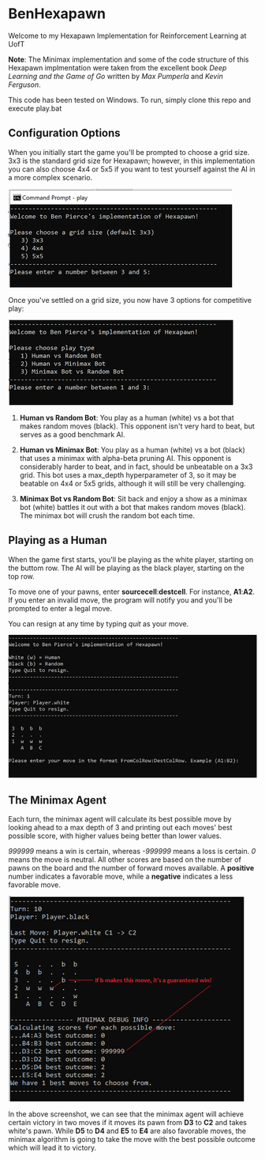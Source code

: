 # BenHexapawn
Welcome to my Hexapawn Implementation for Reinforcement Learning at UofT

**Note**: The Minimax implementation and some of the code structure of this Hexapawn implmentation were taken from the excellent book *Deep Learning and the Game of Go* written by *Max Pumperla* and *Kevin Ferguson*.

This code has been tested on Windows. To run, simply clone this repo and execute play.bat

## Configuration Options

When you initially start the game you'll be prompted to choose a grid size. 3x3 is the standard grid size for Hexapawn; however, in this implementation you can also choose 4x4 or 5x5 if you want to test yourself against the AI in a more complex scenario.

![Choosing Grid Size](img/screen1.png?raw=true "Choosing Grid Size")

Once you've settled on a grid size, you now have 3 options for competitive play:

![Completitive Play](img/screen2.png?raw=true "Competitive Play")

1. **Human vs Random Bot**: You play as a human (white) vs a bot that makes random moves (black). This opponent isn't very hard to beat, but serves as a good benchmark AI.

1. **Human vs Minimax Bot**: You play as a human (white) vs a bot (black) that uses a minimax with alpha-beta pruning AI. This opponent is considerably harder to beat, and in fact, should be unbeatable on a 3x3 grid. This bot uses a max_depth hyperparameter of 3, so it may be beatable on 4x4 or 5x5 grids, although it will still be very challenging.

1. **Minimax Bot vs Random Bot**: Sit back and enjoy a show as a minimax bot (white) battles it out with a bot that makes random moves (black). The minimax bot will crush the random bot each time.

## Playing as a Human

When the game first starts, you'll be playing as the white player, starting on the buttom row. The AI will be playing as the black player, starting on the top row.

To move one of your pawns, enter **sourcecell**:**destcell**. For instance, **A1**:**A2**. If you enter an invalid move, the program will notify you and you'll be prompted to enter a legal move.

You can resign at any time by typing *quit* as your move.

![How to Play](img/screen3.png?raw=true "How to Play")

## The Minimax Agent

Each turn, the minimax agent will calculate its best possible move by looking ahead to a max depth of 3 and printing out each moves' best possible score, with higher values being better than lower values. 

*999999* means a win is certain, whereas *-999999* means a loss is certain. *0* means the move is neutral. All other scores are based on the number of pawns on the board and the number of forward moves available. A **positive** number indicates a favorable move, while a **negative** indicates a less favorable move.

![Minimax Agent](img/screen4.png?raw=true "Minimax Agent")

In the above screenshot, we can see that the minimax agent will achieve certain victory in two moves if it moves its pawn from **D3** to **C2** and takes white's pawn. While **D5** to **D4** and **E5** to **E4** are also favorable moves, the minimax algorithm is going to take the move with the best possible outcome which will lead it to victory.
